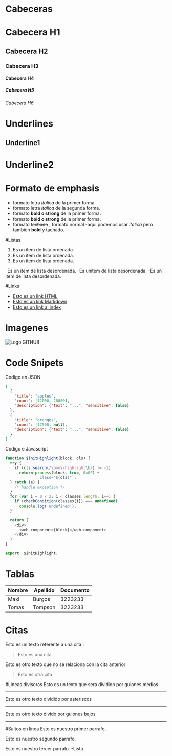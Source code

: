 # Cabeceras
# Cabecera H1
## Cabecera H2
### Cabecera H3
#### Cabecera H4
##### Cabecera H5
###### Cabecera H6


# Underlines
Underline1
----------

Underline2
==========


# Formato de emphasis
- formato letra *italica* de la primer forma.
- formato letra _italica_ de la segunda forma.
- formato **bold o strong**  de la primer forma.
- formato __bold o strong__  de la primer forma.
- formato ~~tachado~~ , formato normal
-aqui podemos usar *italica* pero tambien 
**bold** y  ~~tachado~~.

#Listas
1. Es un item de lista ordenada. 
2. Es un item de lista ordenada. 
3. Es un item de lista ordenada.

-Es un item de lista desordenada.
-Es unitem de lista desordenada.
-Es un item de lista desordenada.

#Links
- <a href="http://google.com">Esto es un link HTML</a>
- [Esto es un link Markdown](http://google.com)
- [Esto es un link al index](index.html)

# Imagenes
![Logo GITHUB](https://www.google.com/imgres?imgurl=https%3A%2F%2Fimg3.s3wfg.com%2Fweb%2Fimg%2Fimages_uploaded%2Ff%2F1%2Fep_logo_de_github.jpg&imgrefurl=https%3A%2F%2Fwww.bolsamania.com%2Fnoticias%2Ftecnologia%2Fgithub-anuncia-la-adquisicion-de-la-plataforma-de-desarrollo-javascript-npm--7388283.html&tbnid=CmV-A4PmOOXOZM&vet=12ahUKEwjS2r3D-vLpAhX-QzABHeqOBK8QMygQegUIARDBAQ..i&docid=-3IWrJvm0Oen3M&w=800&h=414&q=logo%20github&ved=2ahUKEwjS2r3D-vLpAhX-QzABHeqOBK8QMygQegUIARDBAQ)

# Code Snipets
Codigo en JSON
```JSON
[
  {
    "title": "apples",
    "count": [12000, 20000],
    "description": {"text": "...", "sensitive": false}
  },
  {
    "title": "oranges",
    "count": [17500, null],
    "description": {"text": "...", "sensitive": false}
  }
]
```

Codigo e Javascript
```Javascript
function $initHighlight(block, cls) {
  try {
    if (cls.search(/\bno\-highlight\b/) != -1)
      return process(block, true, 0x0F) +
             ` class="${cls}"`;
  } catch (e) {
    /* handle exception */
  }
  for (var i = 0 / 2; i < classes.length; i++) {
    if (checkCondition(classes[i]) === undefined)
      console.log('undefined');
  }

  return (
    <div>
      <web-component>{block}</web-component>
    </div>
  )
}

export  $initHighlight;
```

# Tablas
| Nombre | Apellido | Documento |
|--------|----------|-----------|
|Maxi    |Burgos    | 3223233   |
|Tomas   |Tompson   | 3223233   |

# Citas
Esto es un texto referente a una cita :
>Esto es una cita

Esto es otro texto que no se relaciona con la cita anterior
>Esto es otra cita

#Lineas divisoras
Esto es un texto que será dividido por guiones medios

---

Esto es otro texto dividido por asteriscos

***

Este es otro texto divido por guiones bajos

___


#Saltos en linea
Esto es nuestro primer parrafo.

Esto es nuestro segundo parrafo.

Esto es nuestro tercer parrafo.
-Lista

